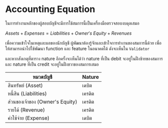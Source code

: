 # Accounting Equation

ในการทำงานหลักของผู้สอบบัญชีจะมีการใช้สมการนี้เป็นเครื่องมือตรวจสอบงบดุลเสมอ

$Assets +Expenses = Liabilities + Owner's \ Equity + Revenues$

เพื่อความเข้าใจในเหตุและผลของนักบัญชี ผู้พัฒนาต้องรู้จักและเข้าใจการทำงานของสมการนี้ด้วย เพื่อให้สามารถนำไปใช้พัฒนา function และ feature ในอนาคตได้ ดังจะเห็นใน `Validator`

และหากสังเกตุที่ตาราง nature อีกครั้งจะเห็นได้ว่า nature ที่เป็น debit จะอยู่ในฝั่งซ้ายของสมการ และ nature ที่เป็น credit จะอยู่ในฝั่งขวาของสมการเสมอ

| หมวดบัญชี | Nature      |
| ------------ | -----------|
| สินทรัพย์ (Asset)   | เดบิต    |
| หนี้สิน (Liabilities)     | เครดิต   |
| ส่วนของเจ้าของ (Owner's Equity)  | เครดิต |
| รายได้ (Revenue)      | เครดิต  |
| ค่าใช้จ่าย (Expense)   | เดบิต    |
